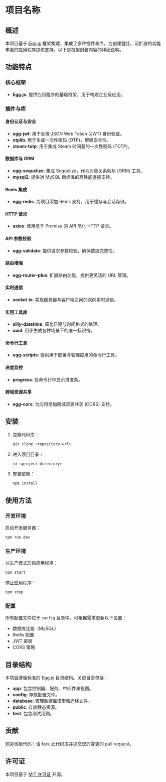 # 项目名称

## 概述
本项目基于 [Egg.js](https://eggjs.org/) 框架构建，集成了多种插件和库，为创建健壮、可扩展的功能丰富的应用程序提供支持。以下是框架封装内容的详细说明。

## 功能特点

### 核心框架
- **Egg.js**: 提供应用程序的基础框架，用于构建企业级应用。

### 插件与库

#### 身份认证与安全
- **egg-jwt**: 用于处理 JSON Web Token (JWT) 身份验证。
- **otplib**: 用于生成一次性密码 (OTP)，增强安全性。
- **steam-totp**: 用于集成 Steam 时间基的一次性密码 (TOTP)。

#### 数据库与 ORM
- **egg-sequelize**: 集成 Sequelize，作为对象关系映射 (ORM) 工具。
- **mysql2**: 提供对 MySQL 数据库的高性能连接支持。

#### Redis 集成
- **egg-redis**: 为项目添加 Redis 支持，用于缓存与会话存储。

#### HTTP 请求
- **axios**: 使用基于 Promise 的 API 简化 HTTP 请求。

#### API 参数校验
- **egg-validate**: 提供请求参数校验，确保数据完整性。

#### 路由增强
- **egg-router-plus**: 扩展路由功能，提供更灵活的 URL 管理。

#### 实时通信
- **socket.io**: 实现服务器与客户端之间的双向实时通信。

#### 实用工具库
- **silly-datetime**: 简化日期与时间格式的处理。
- **uuid**: 用于生成各种场景下的唯一标识符。

#### 命令行工具
- **egg-scripts**: 提供用于部署与管理应用的命令行工具。

#### 进度监控
- **progress**: 在命令行中显示进度条。

#### 跨域资源共享
- **egg-cors**: 为应用添加跨域资源共享 (CORS) 支持。

## 安装

1. 克隆代码库：
   ```bash
   git clone <repository-url>
   ```

2. 进入项目目录：
   ```bash
   cd <project-directory>
   ```

3. 安装依赖：
   ```bash
   npm install
   ```

## 使用方法

### 开发环境
启动开发服务器：
```bash
npm run dev
```

### 生产环境
以生产模式启动应用程序：
```bash
npm start
```

停止应用程序：
```bash
npm stop
```

### 配置
所有配置文件位于 `config` 目录中。可根据需求更新以下设置：
- 数据库连接（MySQL）
- Redis 配置
- JWT 密钥
- CORS 策略

## 目录结构
本项目遵循标准的 Egg.js 目录结构。关键目录包括：
- **app**: 包含控制器、服务、中间件和视图。
- **config**: 存放配置文件。
- **database**: 管理数据库模型和迁移文件。
- **public**: 存放静态资源。
- **test**: 包含测试用例。

## 贡献
欢迎贡献代码！请 fork 此代码库并提交您的变更的 pull request。

## 许可证
本项目基于 [MIT 许可证](LICENSE) 开源。
